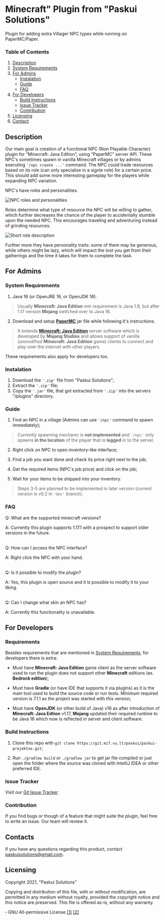 # Minecraft" Plugin from "Paskui Solutions"

Plugin for adding extra Villager NPC types while running on PaperMC/Paper.

### Table of Contents

1. [Description](#description)
1. [System Requirements](#system-requirements)
1. [For Admins](#for-admins)
   - [Instalation](#instalation)
   - [Guide](#guide)
   - [FAQ](#faq)
1. [For Developers](#for-developers)
   - [Build Instructions](#build-instructions)
   - [Issue Tracker](#issue-tracker)
   - [Contribution](#contribution)
1. [Licensing](#licensing)
1. [Contact](#contact)

## Description

Our main goal is creation of a functional NPC (Non Playable Character) plugin for
“Minecraft: Java Edition”, using “PaperMC” server API. These NPC's sometimes spawn
in vanilla Minecraft villages or by admins executing `'/npc create ...'` command.
The NPC could trade resources based on its role (can only specialise in a signle
role) for a certain price. This should add some more interesting gameplay for the
players while expanding NPC variation.

NPC's have roles and personalities.

![NPC roles and personalities](pictures/rolepersonalitygraph.png)

Roles determine what type of resource the NPC will be willing to gather, which further
decreases the chance of the player to accidentally stumble upon the needed NPC. This
encourages traveling and adventuring instead of grinding resources.

![Short role description](pictures/rolepersonality.png)

Further more they have personality traits: some of them may be generous, while others
might be lazy, which will impact the loot you get from their gatherings and the time
it takes for them to complete the task.

## For Admins

### System Requirements

1. Java 16 (or OpenJRE 16, or OpenJDK 16).

> Usually **Minecraft: Java Edition** min requirement is Java 1.8,
> but after 1.17 version **Mojang** switched over to Java 16.

2. Download and setup [**PaperMC**](https://github.com/PaperMC/Paper) jar file
    while following it's instructions.

> It extends [**Minecraft: Java Edition**](https://minecraft.fandom.com/wiki/Java_Edition)
> server software which is developed by **Mojang Studios** and allows support of vanilla
> (unmodified **Minecraft: Java Edition** game) clients to connect and play over the
> internet with other players.

These requirements also apply for developers too.

### Instalation

1. Download the `'.zip'` file from "Paskui Solutions";
2. Extract the `'.zip'` file;
3. Copy the `'.jar'` file, that got extracted from `'.zip'` into the servers "/plugins" directory.

### Guide

1. Find an NPC in a village (Admins can use `'/npc'` command to spawn immediately);

> Currently spawning mechanic is **not implemented** and `'/npc'` only spawns **in the location**
> of the player that is **logged** in to the server.

2. Right click on NPC to open inventory-like interface;

3. Find a job you want done and check its price right next to the job;

4. Get the required items (NPC's job price) and click on the job;

5. Wait for your items to be shipped into your inventory.

> Steps 3-5 are planned to be implemented in later version
> (current version is v0.2 in `'dev'` branch).

### FAQ

Q: What are the supported minecraft versions?

A: Currently this plugin supports 1.17.1 with a prospect to support older
versions in the future.

<br>
Q: How can I access the NPC interface?

A: Right click the NPC with your hand.

<br>
Q: Is it possible to modify the plugin?

A: Yes, this plugin is open source and it is possible to modify it to your liking.

<br>
Q: Can I change what skin an NPC has?

A: Currently this functionality is unavailable.

## For Developers

### Requirements

Besides requirements that are mentioned in [System Requirements](#system-requirements), for
developers there is extra:

- Must have **Minecraft: Java Edition** game client as the server software used to run the plugin
does not support other **Minecraft** editions (ex. **Bedrock edition**);

- Must have **Gradle** (or have IDE that supports it via plugins) as it is the
main tool used to build the source code or run tests. Minimum required version
is 7.1.1 as the project was started with this version;

- Must have **OpenJDK** (or other build of Java) v16 as after introduction of
**Minecraft: Java Edtion** v1.17, **Mojang** updated their required runtime to be
Java 16 which now is reflected in server and client software.

### Build Instructions

1. Clone this repo with `git clone https://git.mif.vu.lt/paskui/paskui-projektas.git`;

2. Run `./gradlew build` or `./gradlew jar` to get jar file compiled or just open the folder where the source was cloned with IntelliJ IDEA or other preferred IDE.

### Issue Tracker

Visit our [Git Issue Tracker](https://git.mif.vu.lt/paskui/paskui-projektas/-/issues)

### Contribution

If you find bugs or though of a feature that might suite the plugin, feel free to write an issue.
Our team will review it.

## Contacts

If you have any questions regarding this product, contact paskuisolutions@gmail.com.

## Licensing

Copyright 2021, "Paskui Solutions"

Copying and distribution of this file, with or without modification, are permitted in any medium without royalty, provided the copyright notice and this notice are preserved. This file is offered as-is, without any warranty.

- GNU All-permissive License
[[1]](https://www.gnu.org/licenses/license-list.html#GNUAllPermissive)
[[2]](https://www.gnu.org/prep/maintain/html_node/License-Notices-for-Other-Files.html)
